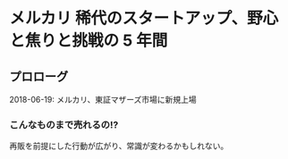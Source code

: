# メルカリ 稀代のスタートアップ、野心と焦りと挑戦の 5 年間

## プロローグ
2018-06-19: メルカリ、東証マザーズ市場に新規上場

### こんなものまで売れるの!?
再販を前提にした行動が広がり、常識が変わるかもしれない。
